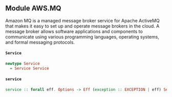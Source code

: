 ## Module AWS.MQ

Amazon MQ is a managed message broker service for Apache ActiveMQ that makes it easy to set up and operate message brokers in the cloud. A message broker allows software applications and components to communicate using various programming languages, operating systems, and formal messaging protocols.

#### `Service`

``` purescript
newtype Service
  = Service Service
```

#### `service`

``` purescript
service :: forall eff. Options -> Eff (exception :: EXCEPTION | eff) Service
```


